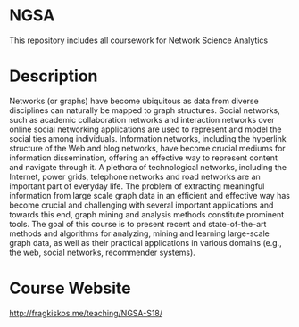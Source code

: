 # NGSA
This repository includes all coursework for Network Science Analytics
# Description 
Networks (or graphs) have become ubiquitous as data from diverse disciplines can naturally be mapped to graph structures. Social networks, such as academic collaboration networks and interaction networks over online social networking applications are used to represent and model the social ties among individuals. Information networks, including the hyperlink structure of the Web and blog networks, have become crucial mediums for information dissemination, offering an effective way to represent content and navigate through it. A plethora of technological networks, including the Internet, power grids, telephone networks and road networks are an important part of everyday life. The problem of extracting meaningful information from large scale graph data in an efficient and effective way has become crucial and challenging with several important applications and towards this end, graph mining and analysis methods constitute prominent tools. The goal of this course is to present recent and state-of-the-art methods and algorithms for analyzing, mining and learning large-scale graph data, as well as their practical applications in various domains (e.g., the web, social networks, recommender systems).

# Course Website
http://fragkiskos.me/teaching/NGSA-S18/

